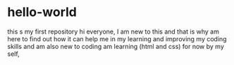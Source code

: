 # hello-world
this s my first repository
hi everyone, I am new to this and that is why am here to find out how it can help me 
in my learning and improving my coding skills and  am also new to coding 
am learning (html and css) for now by my self, 
